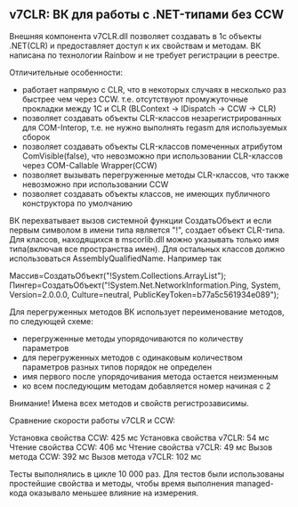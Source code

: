 ## v7CLR: ВК для работы с .NET-типами без CCW

Внешняя компонента v7CLR.dll позволяет создавать в 1с объекты .NET(CLR) и предоставляет доступ к их свойствам и методам. ВК написана по технологии Rainbow и не требует регистрации в реестре.

Отличительные особенности:

- работает напрямую с CLR, что в некоторых случаях в несколько раз быстрее чем через CCW. т.е. отсутствуют промужуточные прокладки между 1С и CLR (BLContext -> IDispatch -> CCW -> CLR)
- позволяет создавать объекты CLR-классов незарегистрированных для COM-Interop, т.е. не нужно выполнять regasm для используемых сборок
- позволяет создавать объекты CLR-классов помеченных атрибутом ComVisible(false), что невозможно при использовании CLR-классов через COM-Callable Wrapper(CCW)
- позволяет вызывать перегруженные методы CLR-классов, что также невозможно при использовании CCW
- позволяет создавать объекты классов, не имеющих публичного конструктора по умолчанию

ВК перехватывает вызов системной функции СоздатьОбъект и если первым символом в имени типа является "!", создает объект CLR-типа. Для классов, находящихся в mscorlib.dll можно указывать только имя типа(включая все пространства имен). Для остальных классов должно использоваться AssemblyQualifiedName. Например так

Массив=СоздатьОбъект("!System.Collections.ArrayList"); Пингер=СоздатьОбъект("!System.Net.NetworkInformation.Ping, System, Version=2.0.0.0, Culture=neutral, PublicKeyToken=b77a5c561934e089");

Для перегруженных методов ВК использует переименование методов, по следующей схеме:

- перегруженные методы упорядочиваются по количеству параметров
- для перегруженных методов с одинаковым количеством параметров разных типов порядок не определен
- имя первого после упорядочивания метода остается неизменным
- ко всем последующим методам добавляется номер начиная с 2

Внимание! Имена всех методов и свойств регистрозависимы.

Сравнение скорости работы v7CLR и CCW:

Установка свойства CCW: 425 мс Установка свойства v7CLR: 54 мс Чтение свойства CCW: 406 мс Чтение свойства v7CLR: 49 мс Вызов метода CCW: 392 мс Вызов метода v7CLR: 102 мс

Тесты выполнялись в цикле 10 000 раз. Для тестов были использованы простейшие свойства и методы, чтобы время выполнения managed-кода оказывало меньшее влияние на измерения.
